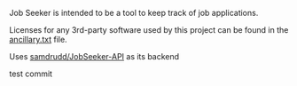 Job Seeker is intended to be a tool to keep track of job applications.

Licenses for any 3rd-party software used by this project can be found in the [ancillary.txt](ancillary.txt) file.

Uses [samdrudd/JobSeeker-API](https://github.com/samdrudd/jobseeker-api) as its backend

test commit